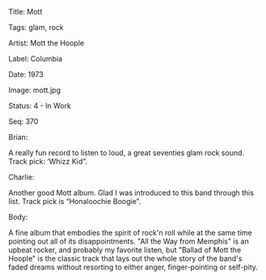 Title:  Mott

Tags:   glam, rock

Artist: Mott the Hoople

Label:  Columbia

Date:   1973

Image:  mott.jpg

Status: 4 - In Work

Seq:    370

Brian: 

A really fun record to listen to loud, a great seventies glam rock sound. Track pick: ‘Whizz Kid”. 

Charlie: 

Another good Mott album. Glad I was introduced to this band through this list. Track pick is “Honaloochie Boogie”.


Body: 

A fine album that embodies the spirit of rock'n roll while at the same time pointing out all of its disappointments. "All the Way from Memphis" is an upbeat rocker, and probably my favorite listen, but "Ballad of Mott the Hoople" is the classic track that lays out the whole story of the band's faded dreams without resorting to either anger, finger-pointing or self-pity. 
